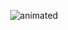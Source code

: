 <p align="center">
  <img src="https://media0.giphy.com/media/v1.Y2lkPTc5MGI3NjExMnNsMHJwNHdmd2t4NWEzYmw5bnNnM2h6NHJkZmtubnlyenZ1NTJrciZlcD12MV9pbnRlcm5hbF9naWZfYnlfaWQmY3Q9dHM/Cg9oeBXqFayCq26ggf/giphy.webp" alt="animated" />
</p>
